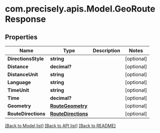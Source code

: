 # com.precisely.apis.Model.GeoRouteResponse
## Properties

Name | Type | Description | Notes
------------ | ------------- | ------------- | -------------
**DirectionsStyle** | **string** |  | [optional] 
**Distance** | **decimal?** |  | [optional] 
**DistanceUnit** | **string** |  | [optional] 
**Language** | **string** |  | [optional] 
**TimeUnit** | **string** |  | [optional] 
**Time** | **decimal?** |  | [optional] 
**Geometry** | [**RouteGeometry**](RouteGeometry.md) |  | [optional] 
**RouteDirections** | [**RouteDirections**](RouteDirections.md) |  | [optional] 

[[Back to Model list]](../README.md#documentation-for-models) [[Back to API list]](../README.md#documentation-for-api-endpoints) [[Back to README]](../README.md)

